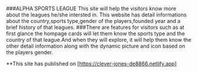 ###ALPHA SPORTS LEAGUE
This site will help the visitors know more about the leagues he/she intersted in.
This website has detail informations about the country,sports type,gender of the players,founded year and a brief history of that leagues.
###There are features for visitors such as at first glance the hompage cards will let them know the sports type and the country of that league.And when they will explore, it will help them know the other detail information along with the dynamic picture and icon based on the players gender.

**This site has published on [https://clever-jones-de8866.netlify.app]